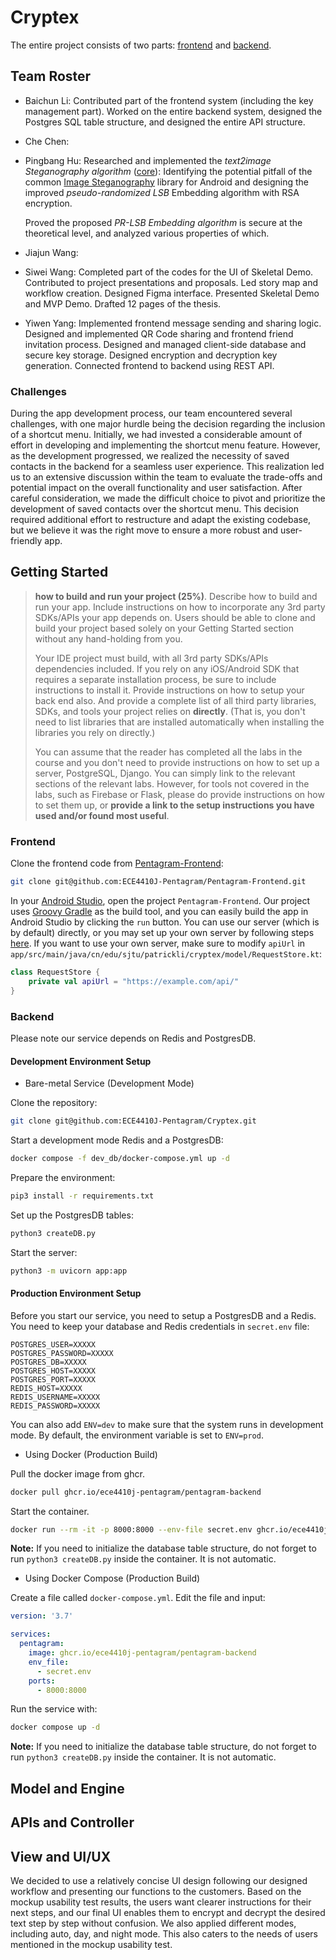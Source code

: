 # Cryptex

The entire project consists of two parts: [frontend](https://github.com/ECE4410J-Pentagram/Pentagram-Frontend) and [backend](https://github.com/ECE4410J-Pentagram/Pentagram-Backend).

## Team Roster

- Baichun Li: Contributed part of the frontend system (including the key management part). Worked on the entire backend system, designed the Postgres SQL table structure, and designed the entire API structure.
- Che Chen:
- Pingbang Hu: Researched and implemented the *text2image Steganography algorithm* ([core](https://github.com/ECE4410J-Pentagram/Pentagram-Frontend/tree/main/app/src/main/java/cn/edu/sjtu/patrickli/cryptex/model/core)): Identifying the potential pitfall of the common [Image Steganography](https://github.com/aagarwal1012/Image-Steganography-Library-Android) library for Android and designing the improved *pseudo-randomized LSB* Embedding algorithm with RSA encryption.

  Proved the proposed *PR-LSB Embedding algorithm* is secure at the theoretical level, and analyzed various properties of which.
- Jiajun Wang:
- Siwei Wang: Completed part of the codes for the UI of Skeletal Demo. Contributed to project presentations and proposals. Led story map and workflow creation. Designed Figma interface. Presented Skeletal Demo and MVP Demo. Drafted 12 pages of the thesis.
- Yiwen Yang: Implemented frontend message sending and sharing logic. Designed and implemented QR Code sharing and frontend friend invitation process. Designed and managed client-side database and secure key storage. Designed encryption and decryption key generation. Connected frontend to backend using REST API.

### Challenges

During the app development process, our team encountered several challenges, with one major hurdle being the decision regarding the inclusion of a shortcut menu. Initially, we had invested a considerable amount of effort in developing and implementing the shortcut menu feature. However, as the development progressed, we realized the necessity of saved contacts in the backend for a seamless user experience. This realization led us to an extensive discussion within the team to evaluate the trade-offs and potential impact on the overall functionality and user satisfaction. After careful consideration, we made the difficult choice to pivot and prioritize the development of saved contacts over the shortcut menu. This decision required additional effort to restructure and adapt the existing codebase, but we believe it was the right move to ensure a more robust and user-friendly app.

## Getting Started

> **how to build and run your project (25%)**. Describe how to build and run your app. Include instructions on how to incorporate any 3rd party SDKs/APIs your app depends on. Users should be able to clone and build your project based solely on your Getting Started section without any hand-holding from you.
>
> Your IDE project must build, with all 3rd party SDKs/APIs dependencies included. If you rely on any iOS/Android SDK that requires a separate installation process, be sure to include instructions to install it. Provide instructions on how to setup your back end also.  And provide a complete list of all third party libraries, SDKs, and tools your project relies on **directly**. (That is, you don't need to list libraries that are installed automatically when installing the libraries you rely on directly.)
>
> You can assume that the reader has completed all the labs in the course and you don't need to provide instructions on how to set up a server, PostgreSQL, Django.  You can simply link to the relevant sections of the relevant labs. However, for tools not covered in the labs, such as Firebase or Flask, please do provide instructions on how to set them up, or **provide a link to the setup instructions you have used and/or found most useful**.

### Frontend

Clone the frontend code from [Pentagram-Frontend](https://github.com/ECE4410J-Pentagram/Pentagram-Frontend):

```bash
git clone git@github.com:ECE4410J-Pentagram/Pentagram-Frontend.git
```

In your [Android Studio](https://developer.android.com/studio), open the project `Pentagram-Frontend`. Our project uses [Groovy Gradle](https://developer.android.com/studio/build) as the build tool, and you can easily build the app in Android Studio by clicking the `run` button. You can use our server (which is by default) directly, or you may set up your own server by following steps [here](#backend). If you want to use your own server, make sure to modify `apiUrl` in `app/src/main/java/cn/edu/sjtu/patrickli/cryptex/model/RequestStore.kt`:

```kotlin
class RequestStore {
    private val apiUrl = "https://example.com/api/"
}
```

### Backend
Please note our service depends on Redis and PostgresDB.

#### Development Environment Setup
- Bare-metal Service (Development Mode)

Clone the repository:
```bash
git clone git@github.com:ECE4410J-Pentagram/Cryptex.git
```

Start a development mode Redis and a PostgresDB:
```bash
docker compose -f dev_db/docker-compose.yml up -d
```

Prepare the environment:
```bash
pip3 install -r requirements.txt
```

Set up the PostgresDB tables:
```bash
python3 createDB.py
```

Start the server:
```bash
python3 -m uvicorn app:app
```

#### Production Environment Setup
Before you start our service, you need to setup a PostgresDB and a Redis. You need to keep your database and Redis credentials in `secret.env` file:
```
POSTGRES_USER=XXXXX
POSTGRES_PASSWORD=XXXXX
POSTGRES_DB=XXXXX
POSTGRES_HOST=XXXXX
POSTGRES_PORT=XXXXX
REDIS_HOST=XXXXX
REDIS_USERNAME=XXXXX
REDIS_PASSWORD=XXXXX
```
You can also add `ENV=dev` to make sure that the system runs in development mode. By default, the environment variable is set to `ENV=prod`.


- Using Docker (Production Build)

Pull the docker image from ghcr.
```bash
docker pull ghcr.io/ece4410j-pentagram/pentagram-backend
```

Start the container.
```bash
docker run --rm -it -p 8000:8000 --env-file secret.env ghcr.io/ece4410j-pentagram/pentagram-backend
```
**Note:** If you need to initialize the database table structure, do not forget to run `python3 createDB.py` inside the container. It is not automatic.

- Using Docker Compose (Production Build)

Create a file called `docker-compose.yml`. Edit the file and input:
```yaml
version: '3.7'

services:
  pentagram:
    image: ghcr.io/ece4410j-pentagram/pentagram-backend
    env_file:
      - secret.env
    ports:
      - 8000:8000
```
Run the service with:
```bash
docker compose up -d
```
**Note:** If you need to initialize the database table structure, do not forget to run `python3 createDB.py` inside the container. It is not automatic.


## Model and Engine

## APIs and Controller

## View and UI/UX

We decided to use a relatively concise UI design following our designed workflow and presenting our functions to the customers. Based on the mockup usability test results, the users want clearer instructions for their next steps, and our final UI enables them to encrypt and decrypt the desired text step by step without confusion. We also applied different modes, including auto, day, and night mode. This also caters to the needs of users mentioned in the mockup usability test.
